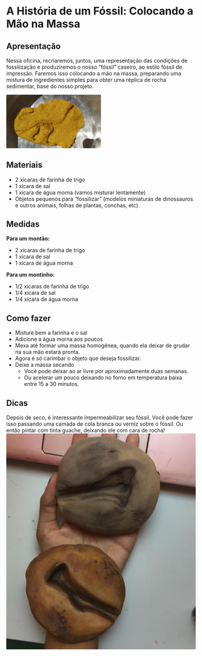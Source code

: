 # A História de um Fóssil: Colocando a Mão na Massa

## Apresentação
Nessa oficina, recriaremos, juntos, uma representação das condições de fossilização e produziremos o nosso “fóssil” caseiro, ao estilo fóssil de impressão. Faremos isso colocando a mão na massa, preparando uma mistura de ingredientes simples para obter uma réplica de rocha sedimentar, base do nosso projeto.

<img src="fossildino.jpeg" width="50%" height="50%">

## Materiais

* 2 xícaras de farinha de trigo
* 1 xícara de sal
* 1 xícara de água morna (vamos misturar lentamente)
* Objetos pequenos para “fossilizar” (modelos miniaturas de dinossauros e outros animais, folhas de plantas, conchas, etc).

## Medidas

**Para um montão:**
* 2 xícaras de farinha de trigo
* 1 xícara de sal
* 1 xícara de água morna

**Para um montinho:** 
* 1/2 xícaras de farinha de trigo
* 1/4 xícara de sal
* 1/4 xícara de água morna


## Como fazer
* Misture bem a farinha e o sal
* Adicione a água morna aos poucos 
* Mexa até formar uma massa homogênea, quando ela deixar de grudar na sua mão estará pronta.
* Agora é só carimbar o objeto que deseja fossilizar.
* Deixe a massa secando
  * Você pode deixar ao ar livre por aproximadamente duas semanas.
  * Ou acelerar um pouco deixando no forno em temperatura baixa entre 15 a 30 minutos.
  
## Dicas
Depois de seco, é interessante impermeabilizar seu fóssil. Você pode fazer isso passando uma camada de cola branca ou verniz sobre o fóssil. Ou então pintar com tinta guache, deixando ele com cara de rocha!
![Fóssil Pintado](osso.jpeg)

